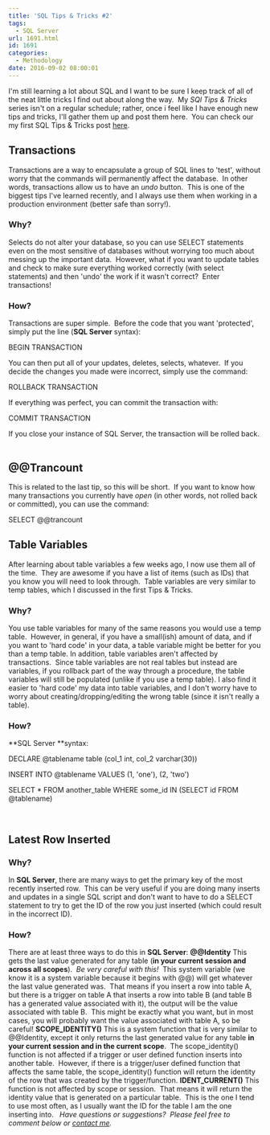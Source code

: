 ```yaml
---
title: 'SQL Tips & Tricks #2'
tags:
  - SQL Server
url: 1691.html
id: 1691
categories:
  - Methodology
date: 2016-09-02 08:00:01
---
```


I'm still learning a lot about SQL and I want to be sure I keep track of all of the neat little tricks I find out about along the way.  My _SQl Tips & Tricks_ series isn't on a regular schedule; rather, once i feel like I have enough new tips and tricks, I'll gather them up and post them here.  You can check our my first SQL Tips & Tricks post [here](http://www.techtrek.io/sql-tips-tricks-1/).  

Transactions
------------

Transactions are a way to encapsulate a group of SQL lines to 'test', without worry that the commands will permanently affect the database.  In other words, transactions allow us to have an _undo_ button.  This is one of the biggest tips I've learned recently, and I always use them when working in a production environment (better safe than sorry!).

### Why?

Selects do not alter your database, so you can use SELECT statements even on the most sensitive of databases without worrying too much about messing up the important data.  However, what if you want to update tables and check to make sure everything worked correctly (with select statements) and then 'undo' the work if it wasn't correct?  Enter transactions!

### How?

Transactions are super simple.  Before the code that you want 'protected', simply put the line (**SQL Server** syntax):

BEGIN TRANSACTION

You can then put all of your updates, deletes, selects, whatever.  If you decide the changes you made were incorrect, simply use the command:

ROLLBACK TRANSACTION

If everything was perfect, you can commit the transaction with:

COMMIT TRANSACTION

If you close your instance of SQL Server, the transaction will be rolled back.  

@@Trancount
-----------

This is related to the last tip, so this will be short.  If you want to know how many transactions you currently have _open_ (in other words, not rolled back or committed), you can use the command:

SELECT @@trancount

Table Variables
---------------

After learning about table variables a few weeks ago, I now use them all of the time.  They are awesome if you have a list of items (such as IDs) that you know you will need to look through.  Table variables are very similar to temp tables, which I discussed in the first Tips & Tricks.

### Why?

You use table variables for many of the same reasons you would use a temp table.  However, in general, if you have a small(ish) amount of data, and if you want to 'hard code' in your data, a table variable might be better for you than a temp table. In addition, table variables aren't affected by transactions.  Since table variables are not real tables but instead are variables, if you rollback part of the way through a procedure, the table variables will still be populated (unlike if you use a temp table). I also find it easier to 'hard code' my data into table variables, and I don't worry have to worry about creating/dropping/editing the wrong table (since it isn't really a table).

### How?

**SQL Server **syntax:

DECLARE @tablename table (col\_1 int, col\_2 varchar(30))

INSERT INTO @tablename VALUES
(1, 'one'),
(2, 'two')

SELECT * FROM another\_table WHERE some\_id IN (SELECT id FROM @tablename)

 

Latest Row Inserted
-------------------

### Why?

In **SQL Server**, there are many ways to get the primary key of the most recently inserted row.  This can be very useful if you are doing many inserts and updates in a single SQL script and don't want to have to do a SELECT statement to try to get the ID of the row you just inserted (which could result in the incorrect ID).

### How?

There are at least three ways to do this in **SQL Server**: **@@Identity** This gets the last value generated for any table (**in your current session and across all scopes**).  _Be very careful with this!_  This system variable (we know it is a system variable because it begins with @@) will get whatever the last value generated was.  That means if you insert a row into table A, but there is a trigger on table A that inserts a row into table B (and table B has a generated value associated with it), the output will be the value associated with table B.  This might be exactly what you want, but in most cases, you will probably want the value associated with table A, so be careful! **SCOPE_IDENTITY()** This is a system function that is very similar to @@Identity, except it only returns the last generated value for any table **in your current session and in the current scope**.  The scope\_identity() function is not affected if a trigger or user defined function inserts into another table.  However, if there is a trigger/user defined function that affects the same table, the scope\_identity() function will return the identity of the row that was created by the trigger/function. **IDENT_CURRENT()** This function is not affected by scope or session.  That means it will return the identity value that is generated on a particular table.  This is the one I tend to use most often, as I usually want the ID for the table I am the one inserting into.   _Have questions or suggestions?  Please feel free to comment below or [contact me](/contact/)._